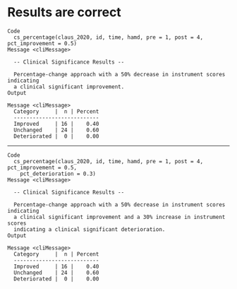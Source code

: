 # Results are correct

    Code
      cs_percentage(claus_2020, id, time, hamd, pre = 1, post = 4, pct_improvement = 0.5)
    Message <cliMessage>
      
      -- Clinical Significance Results --
      
      Percentage-change approach with a 50% decrease in instrument scores indicating
      a clinical significant improvement.
    Output
      
    Message <cliMessage>
      Category     |  n | Percent
      ---------------------------
      Improved     | 16 |    0.40
      Unchanged    | 24 |    0.60
      Deteriorated |  0 |    0.00

---

    Code
      cs_percentage(claus_2020, id, time, hamd, pre = 1, post = 4, pct_improvement = 0.5,
        pct_deterioration = 0.3)
    Message <cliMessage>
      
      -- Clinical Significance Results --
      
      Percentage-change approach with a 50% decrease in instrument scores indicating
      a clinical significant improvement and a 30% increase in instrument scores
      indicating a clinical significant deterioration.
    Output
      
    Message <cliMessage>
      Category     |  n | Percent
      ---------------------------
      Improved     | 16 |    0.40
      Unchanged    | 24 |    0.60
      Deteriorated |  0 |    0.00

